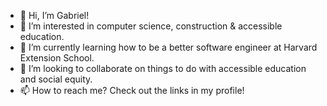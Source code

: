 - 👋 Hi, I’m Gabriel!
- 👀 I’m interested in computer science, construction & accessible education.
- 🌱 I’m currently learning how to be a better software engineer at Harvard Extension School.
- 💞️ I’m looking to collaborate on things to do with accessible education and social equity.
- 📫 How to reach me? Check out the links in my profile!

<!---
gz101/gz101 is a ✨ special ✨ repository because its `README.md` (this file) appears on your GitHub profile.
You can click the Preview link to take a look at your changes.
--->

